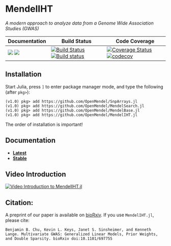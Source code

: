 # MendelIHT

*A modern approach to analyze data from a Genome Wide Association Studies (GWAS)*

| **Documentation** | **Build Status** | **Code Coverage**  |
|-------------------|------------------|--------------------|
| [![](https://img.shields.io/badge/docs-latest-blue.svg)](https://OpenMendel.github.io/MendelIHT.jl/latest) [![](https://img.shields.io/badge/docs-stable-blue.svg)](https://OpenMendel.github.io/MendelIHT.jl/stable) | [![Build Status](https://travis-ci.org/OpenMendel/MendelIHT.jl.svg?branch=master)](https://travis-ci.org/OpenMendel/MendelIHT.jl) [![Build status](https://ci.appveyor.com/api/projects/status/s7dxx48g1ol9hqi0?svg=true)](https://ci.appveyor.com/project/biona001/mendeliht-jl) | [![Coverage Status](https://coveralls.io/repos/github/biona001/MendelIHT.jl/badge.svg)](https://coveralls.io/github/biona001/MendelIHT.jl)  [![codecov](https://codecov.io/gh/OpenMendel/MendelIHT.jl/branch/master/graph/badge.svg)](https://codecov.io/gh/OpenMendel/MendelIHT.jl)

## Installation

Start Julia, press `]` to enter package manager mode, and type the following (after `pkg>`):
```
(v1.0) pkg> add https://github.com/OpenMendel/SnpArrays.jl
(v1.0) pkg> add https://github.com/OpenMendel/MendelSearch.jl
(v1.0) pkg> add https://github.com/OpenMendel/MendelBase.jl
(v1.0) pkg> add https://github.com/OpenMendel/MendelIHT.jl
```
The order of installation is important!

## Documentation

+ [**Latest**](https://OpenMendel.github.io/MendelIHT.jl/latest/)
+ [**Stable**](https://OpenMendel.github.io/MendelIHT.jl/stable/)

## Video Introduction

[![Video Introduction to MendelIHT.jl](https://github.com/OpenMendel/MendelIHT.jl/blob/master/figures/video_intro.png)](https://www.youtube.com/watch?v=UPIKafShwFw)

## Citation:

A preprint of our paper is available on [bioRxiv](https://www.biorxiv.org/content/10.1101/697755v1). If you use `MendelIHT.jl`, please cite:

```
Benjamin B. Chu, Kevin L. Keys, Janet S. Sinsheimer, and Kenneth Lange. Multivariate GWAS: Generalized Linear Models, Prior Weights, and Double Sparsity. bioRxiv doi:10.1101/697755
```
